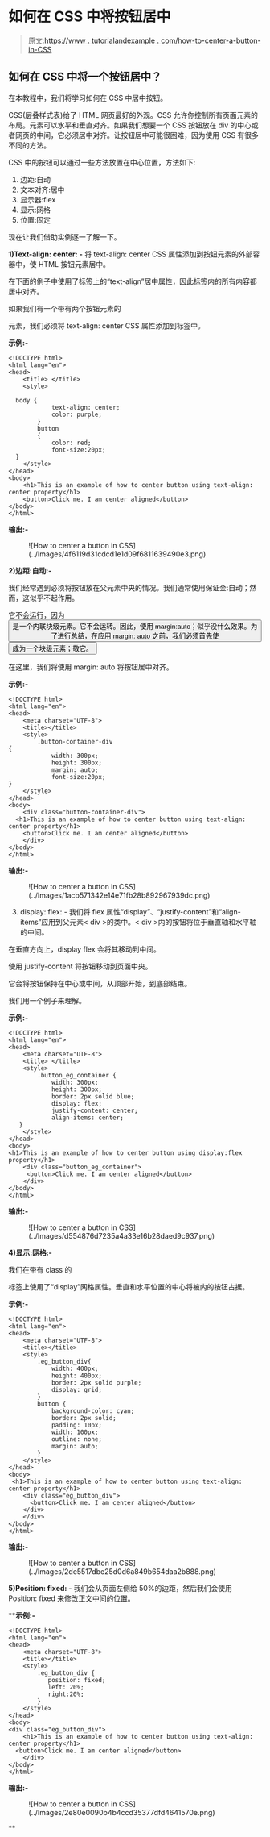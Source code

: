 # 如何在 CSS 中将按钮居中

> 原文:[https://www . tutorialandexample . com/how-to-center-a-button-in-CSS](https://www.tutorialandexample.com/how-to-center-a-button-in-css)

## 如何在 CSS 中将一个按钮居中？

在本教程中，我们将学习如何在 CSS 中居中按钮。

CSS(层叠样式表)给了 HTML 网页最好的外观。CSS 允许你控制所有页面元素的布局。元素可以水平和垂直对齐。如果我们想要一个 CSS 按钮放在 div 的中心或者网页的中间，它必须居中对齐。让按钮居中可能很困难，因为使用 CSS 有很多不同的方法。

CSS 中的按钮可以通过一些方法放置在中心位置，方法如下:

1.  边距:自动
2.  文本对齐:居中
3.  显示器:flex
4.  显示:网格
5.  位置:固定

现在让我们借助实例逐一了解一下。

**1)Text-align: center: -** 将 text-align: center CSS 属性添加到按钮元素的外部容器中，使 HTML 按钮元素居中。

在下面的例子中使用了标签上的“text-align”居中属性，因此标签内的所有内容都居中对齐。

如果我们有一个带有两个按钮元素的

元素，我们必须将 text-align: center CSS 属性添加到标签中。

**示例:-**

```
<!DOCTYPE html>
<html lang="en">
<head>
    <title> </title>
    <style>

  body {
            text-align: center;
            color: purple;
        }
        button
        {
        	color: red;
            font-size:20px;
  }
    </style>
</head>
<body>
	<h1>This is an example of how to center button using text-align: center property</h1>
    <button>Click me. I am center aligned</button>
</body>
</html> 
```

**输出:-**

<figure class="wp-block-image">![How to center a button in CSS](../Images/4f6119d31cdcd1e1d09f6811639490e3.png)</figure>

**2)边距:自动:-**

我们经常遇到必须将按钮放在父元素中央的情况。我们通常使用保证金:自动；然而，这似乎不起作用。

它不会运行，因为<button>是一个内联块级元素。它不会运转。因此，使用 margin:auto；似乎没什么效果。为了进行总结，在应用 margin: auto 之前，我们必须首先使</button><button>成为一个块级元素；敬它。</button>

在这里，我们将使用 margin: auto 将按钮居中对齐。

**示例:-**

```
<!DOCTYPE html>
<html lang="en">
<head>
    <meta charset="UTF-8">
    <title></title>
    <style>
        .button-container-div 
{
            width: 300px;
            height: 300px;
            margin: auto;
            font-size:20px;  
}
    </style>
</head>
<body>
    <div class="button-container-div">
  <h1>This is an example of how to center button using text-align: center property</h1>
    <button>Click me. I am center aligned</button>
    </div>
</body>
</html> 
```

**输出:-**

<figure class="wp-block-image">![How to center a button in CSS](../Images/1acb571342e14e71fb28b892967939dc.png)</figure>

3) display: flex: - 我们将 flex 属性“display”、“justify-content”和“align-items”应用到父元素< div >的类中。< div >内的按钮将位于垂直轴和水平轴的中间。

在垂直方向上，display flex 会将其移动到中间。

使用 justify-content 将按钮移动到页面中央。

它会将按钮保持在中心或中间，从顶部开始，到底部结束。

我们用一个例子来理解。

**示例:-**

```
<!DOCTYPE html>
<html lang="en">
<head>
    <meta charset="UTF-8">
    <title> </title>
    <style>
        .button_eg_container {
            width: 300px;
            height: 300px;
            border: 2px solid blue;
            display: flex;
            justify-content: center;
            align-items: center;
   }
    </style>
</head>
<body>
<h1>This is an example of how to center button using display:flex property</h1>
    <div class="button_eg_container">
     <button>Click me. I am center aligned</button>
    </div>
</body>
</html> 
```

**输出:-**

<figure class="wp-block-image">![How to center a button in CSS](../Images/d554876d7235a4a33e16b28daed9c937.png)</figure>

**4)显示:网格:-**

我们在带有 class 的

标签上使用了“display”网格属性。垂直和水平位置的中心将被内的按钮占据。

**示例:-**

```
<!DOCTYPE html>
<html lang="en">
<head>
    <meta charset="UTF-8">
    <title></title>
    <style>
        .eg_button_div{
            width: 400px;
            height: 400px;
            border: 2px solid purple;
            display: grid;
        }
        button {
            background-color: cyan;
            border: 2px solid;
            padding: 10px;
            width: 100px;
            outline: none;
            margin: auto;
        }
    </style>
</head>
<body>
 <h1>This is an example of how to center button using text-align: center property</h1>
    <div class="eg_button_div">
      <button>Click me. I am center aligned</button>
    </div>
    </div>
</body>	
</html> 
```

**输出:-**

<figure class="wp-block-image">![How to center a button in CSS](../Images/2de5517dbe25d0d6a849b654daa2b888.png)</figure>

**5)Position: fixed: -** 我们会从页面左侧给 50%的边距，然后我们会使用 Position: fixed 来修改正文中间的位置。

 ****示例:-**

```
<!DOCTYPE html>
<html lang="en">
<head>
    <meta charset="UTF-8">
    <title></title>
    <style>
        .eg_button_div {
           position: fixed;
           left: 20%;
           right:20%;
        }
    </style>
</head>
<body>
<div class="eg_button_div">
    <h1>This is an example of how to center button using text-align: center property</h1>
  <button>Click me. I am center aligned</button>
    </div>
</body>
</html> 
```

**输出:-**

<figure class="wp-block-image">![How to center a button in CSS](../Images/2e80e0090b4b4ccd35377dfd4641570e.png)</figure>**